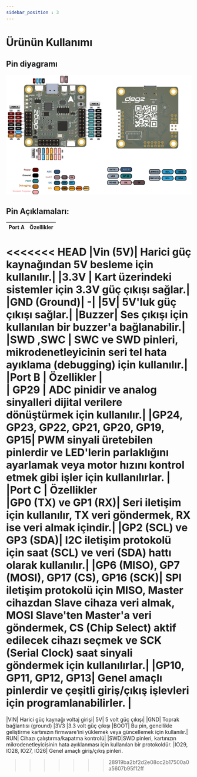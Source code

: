 ```yaml
---
sidebar_position : 3
---
```


# Ürünün Kullanımı



## Pin diyagramı


![Pin Diagramı](./image/suibo.png)

 ## Pin  Açıklamaları:




 
|Port A                 | Özellikler                                                                                                                                                                                                                                     |
|----------------------------|--------------------------------------------------------------------------------------------------------------------------------------------------------------------------------------------------------------------------------------------|
<<<<<<< HEAD
|Vin (5V)| Harici güç kaynağından 5V besleme için kullanılır.|
|3.3V | Kart üzerindeki sistemler için 3.3V güç çıkışı sağlar.|
|GND (Ground)| -|
|5V| 5V'luk güç çıkışı sağlar.|
|Buzzer| Ses çıkışı için kullanılan bir buzzer'a bağlanabilir.|
|SWD ,SWC | SWC ve SWD pinleri, mikrodenetleyicinin seri tel hata ayıklama (debugging) için kullanılır.|
|**Port B**               |    **Özellikler** |                                                                                            
| GP29 | ADC pinidir ve analog sinyalleri dijital verilere dönüştürmek için kullanılır.|
|GP24, GP23, GP22, GP21, GP20, GP19, GP15| PWM sinyali üretebilen pinlerdir ve LED'lerin parlaklığını ayarlamak veya motor hızını kontrol etmek gibi işler için kullanılırlar.    |                                                                                         
|**Port C**                 | **Özellikler**                                                                                               
|GP0 (TX) ve GP1 (RX)| Seri iletişim için kullanılır, TX veri göndermek, RX ise veri almak içindir.|
|GP2 (SCL) ve GP3 (SDA)| I2C iletişim protokolü için saat (SCL) ve veri (SDA) hattı olarak kullanılır.|
|GP6 (MISO), GP7 (MOSI), GP17 (CS), GP16 (SCK)| SPI iletişim protokolü için MISO, Master cihazdan Slave cihaza veri almak, MOSI Slave'ten Master'a veri göndermek, CS (Chip Select) aktif edilecek cihazı seçmek ve SCK (Serial Clock) saat sinyali göndermek için kullanılırlar.|
|GP10, GP11, GP12, GP13| Genel amaçlı pinlerdir ve çeşitli giriş/çıkış işlevleri için programlanabilirler. |  
=======
|VIN| Harici güç kaynağı voltaj girişi|
5V| 5 volt güç çıkışı|
|GND| Toprak bağlantısı (ground)
|3V3 |3.3 volt güç çıkışı
|BOOT| Bu pin, genellikle geliştirme kartınızın firmware'ini yüklemek veya güncellemek için kullanılır.|
RUN| Cihazı çalıştırma/kapatma kontrolü|
|SWD|SWD pinleri, kartınızın mikrodenetleyicisinin hata ayıklanması için kullanılan bir protokoldür.
|IO29, IO28, IO27, IO26| Genel amaçlı giriş/çıkış pinleri.
>>>>>>> 28919ba2bf2d2e08cc2b17500a0a5607b95f12ff




    
